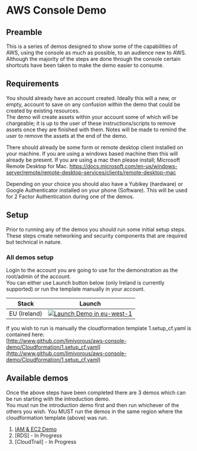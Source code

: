# AWS Console Demo
## Preamble
This is a series of demos designed to show some of the capabilities of AWS, using the console as much as possible, to an audience new to AWS.  
Although the majority of the steps are done through the console certain shortcuts have been taken to make the demo easier to consume.


## Requirements
You should already have an account created. Ideally this will a new, or empty, account to save on any confusion within the demo that could be created by existing resources.  
The demo will create assets within your account some of which will be chargeable; it is up to the user of these instructions/scripts to remove assets once they are finished with them. Notes will be made to remind the user to remove the assets at the end of the demo.

There should already be some form or remote desktop client installed on your machine. If you are using a windows based machine then this will already be present. If you are using a mac then please install; 
Microsoft Remote Desktop for Mac.
https://docs.microsoft.com/en-us/windows-server/remote/remote-desktop-services/clients/remote-desktop-mac

Depending on your choice you should also have a Yubikey (hardware) or Google Authenticator installed on your phone (Software). This will be used for 2 Factor Authentication during one of the demos.


## Setup
Prior to running any of the demos you should run some initial setup steps. These steps create networking and security components that are required but technical in nature.

### All demos setup
Login to the account you are going to use for the demonstration as the root/admin of the account.  
You can either use Launch button below (only Ireland is currently supported) or run the template manually in your account.  

Stack| Launch
------|-----
EU (Ireland) | [![Launch Demo in eu-west-1](http://docs.aws.amazon.com/AWSCloudFormation/latest/UserGuide/images/cloudformation-launch-stack-button.png)](https://console.aws.amazon.com/cloudformation/home?region=eu-west-1#/stacks/new?stackName=ConsoleDemo&templateURL=https://s3-eu-west-1.amazonaws.com/github-limivorous/aws-console-demo/1.setup_cf.yaml)


If you wish to run is manually the cloudformation template 1.setup_cf.yaml is contained here:  
[http://www.github.com/limivorous/aws-console-demo/Cloudformation/1.setup_cf.yaml](http://www.github.com/limivorous/aws-console-demo/Cloudformation/1.setup_cf.yaml)

## Available demos
Once the above steps have been completed there are 3 demos which can be run starting with the introduction demo.  
You must run the introduction demo first and then run whichever of the others you wish. You MUST run the demos in the same region where the cloudformation template (above) was run.
1. [IAM & EC2 Demo](Documentation/1.IAMEC2.Demo.md)
2. [RDS] - In Progress
3. [CloudTrail] - In Progress